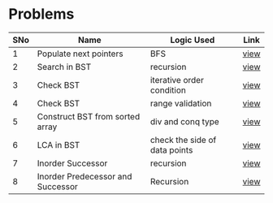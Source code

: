 # Problems

SNo | Name | Logic Used | Link |
----|------|------------|------|
1 | Populate next pointers | BFS | [view](populate_next_pointers.cpp)
2 | Search in BST | recursion | [view](search_BST.cpp)
3 | Check BST | iterative order condition | [view](check_BST_iterative.cpp)
4 | Check BST | range validation | [view](check_BST_range.cpp)
5 | Construct BST from sorted array | div and conq type | [view](bst_array.cpp)
6 | LCA in BST | check the side of data points | [view](LCA_BST.cpp) 
7 | Inorder Successor | recursion | [view](inorder_successor.cpp)
8 | Inorder Predecessor and Successor | Recursion | [view](inorder_pre_suc.cpp)